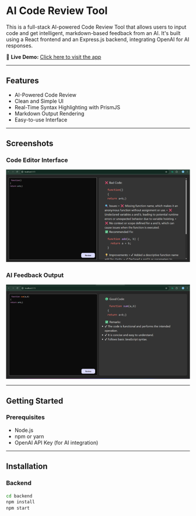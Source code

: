 # AI Code Review Tool

This is a full-stack AI-powered Code Review Tool that allows users to input code and get intelligent, markdown-based feedback from an AI. It's built using a React frontend and an Express.js backend, integrating OpenAI for AI responses.

🎯 **Live Demo:** [Click here to visit the app](https://ai-code-review-frontend-ccsd.onrender.com)

---

## Features

- AI-Powered Code Review
- Clean and Simple UI
- Real-Time Syntax Highlighting with PrismJS
- Markdown Output Rendering
- Easy-to-use Interface

---

## Screenshots

### Code Editor Interface

![Code Editor](./Assets/Screenshot1.png)

### AI Feedback Output

![Feedback Output](./Assets/Screenshot2.png)


---

## Getting Started

### Prerequisites

- Node.js
- npm or yarn
- OpenAI API Key (for AI integration)

---

## Installation

### Backend

```bash
cd backend
npm install
npm start
